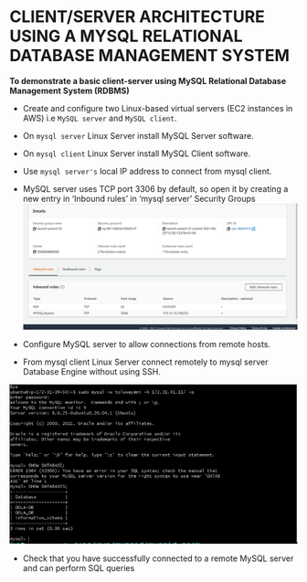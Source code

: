 #  CLIENT/SERVER ARCHITECTURE USING A MYSQL RELATIONAL DATABASE MANAGEMENT SYSTEM
__To demonstrate a basic client-server using MySQL Relational Database Management System (RDBMS)__

* Create and configure two Linux-based virtual servers (EC2 instances in AWS) i.e `MySQL server` and `MySQL client`.
* On `mysql server` Linux Server install MySQL Server software.
* On `mysql client` Linux Server install MySQL Client software.
* Use `mysql server's` local IP address to connect from mysql client.
* MySQL server uses TCP port 3306 by default, so open it by creating a new entry in ‘Inbound rules’ in ‘mysql server’ Security Groups
![INBOUND RULES](inbound.PNG)

* Configure MySQL server to allow connections from remote hosts.
* From mysql client Linux Server connect remotely to mysql server Database Engine without using SSH.

![Connect remotely](showdb.PNG)


* Check that you have successfully connected to a remote MySQL server and can perform SQL queries
